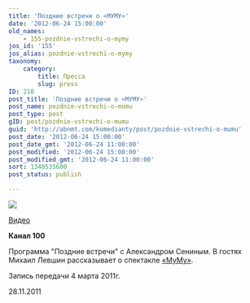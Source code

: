 ```yaml
---
title: 'Поздние встречи о «МУМУ»'
date: '2012-06-24 15:00:00'
old_names:
    - 155-pozdnie-vstrechi-o-mymy
jos_id: '155'
jos_alias: pozdnie-vstrechi-o-mymy
taxonomy:
    category:
        title: Пресса
        slug: press
ID: 210
post_title: 'Поздние встречи о «МУМУ»'
post_name: pozdnie-vstrechi-o-mumu
post_type: post
gID: post/pozdnie-vstrechi-o-mumu
guid: 'http://abnmt.com/komedianty/post/pozdnie-vstrechi-o-mumu'
post_date: '2012-06-24 15:00:00'
post_date_gmt: '2012-06-24 11:00:00'
post_modified: '2012-06-24 15:00:00'
post_modified_gmt: '2012-06-24 11:00:00'
sort: 1340535600
post_status: publish

---
```


[
![](http://cs12558.vkontakte.ru/u712407/video/s_81e29627.jpg)
][0]


[Видео][1]


**Канал 100**


Программа "Поздние встречи" с Александром Сениным. В гостях Михаил Левшин рассказывает о спектакле [«МуМу»][2].


Запись передачи 4 марта 2011г.


28.11.2011

[0]: http://vk.com/video-15602252_159376811
[1]: http://vk.com/video-15602252_159170346
[2]: ../../performance/krepostnaya-lyubov-mumu "Крепостная любовь (Муму)"